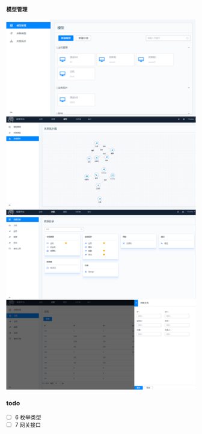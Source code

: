 #### 模型管理
![img.png](img.png)
 ![img_1.png](img_1.png)
![img_2.png](img_2.png)
![img_3.png](img_3.png)
### todo

-[ ] 6 枚举类型
-[ ] 7 网关接口